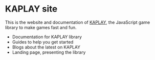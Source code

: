 # KAPLAY site

This is the website and documentation of [KAPLAY](https://kaplayjs.com), the
JavaScript game library to make games fast and fun.

- Documentation for KAPLAY library
- Guides to help you get started
- Blogs about the latest on KAPLAY
- Landing page, presenting the library
